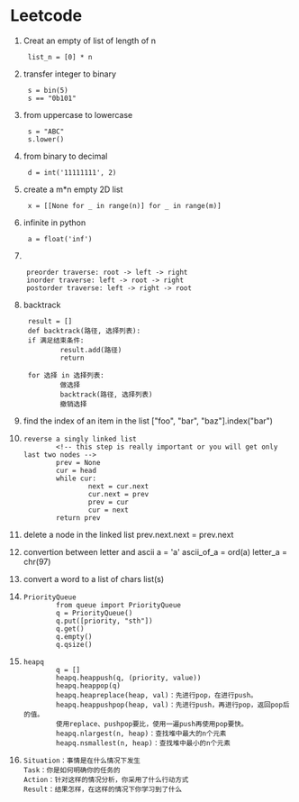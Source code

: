 # Leetcode

1. Creat an empty of list of length of n

        list_n = [0] * n

2. transfer integer to binary

        s = bin(5)
        s == "0b101"

3. from uppercase to lowercase

        s = "ABC"
        s.lower()

4. from binary to decimal

        d = int('11111111', 2)

5. create a m*n empty 2D list

        x = [[None for _ in range(n)] for _ in range(m)]

6. infinite in python

        a = float('inf')

7. 

        preorder traverse: root -> left -> right
        inorder traverse: left -> root -> right
        postorder traverse: left -> right -> root

8. backtrack

        result = []
        def backtrack(路径, 选择列表):
        if 满足结束条件:
                result.add(路径)
                return
        
        for 选择 in 选择列表:
                做选择
                backtrack(路径, 选择列表)
                撤销选择

9. find the index of an item in the list
        ["foo", "bar", "baz"].index("bar")

10. 
        reverse a singly linked list
                <!-- this step is really important or you will get only last two nodes -->
                prev = None 
                cur = head
                while cur:
                        next = cur.next
                        cur.next = prev
                        prev = cur
                        cur = next
                return prev

11. delete a node in the linked list
        prev.next.next = prev.next

12. convertion between letter and ascii
        a = 'a'
        ascii_of_a = ord(a)
        letter_a = chr(97)

13. convert a word to a list of chars
        list(s)

14. 
        PriorityQueue
                from queue import PriorityQueue
                q = PriorityQueue()
                q.put([priority, "sth"])
                q.get()
                q.empty()
                q.qsize()

15. 
        heapq
                q = []
                heapq.heappush(q, (priority, value))
                heapq.heappop(q)
                heapq.heapreplace(heap, val)：先进行pop，在进行push。
                heapq.heappushpop(heap, val)：先进行push，再进行pop，返回pop后的值。
                使用replace、pushpop要比，使用一遍push再使用pop要快。
                heapq.nlargest(n, heap)：查找堆中最大的n个元素
                heapq.nsmallest(n, heap)：查找堆中最小的n个元素

16. 
        Situation：事情是在什么情况下发生
        Task：你是如何明确你的任务的
        Action：针对这样的情况分析，你采用了什么行动方式
        Result：结果怎样，在这样的情况下你学习到了什么



